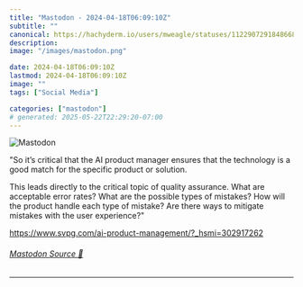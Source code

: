 ```yaml
---
title: "Mastodon - 2024-04-18T06:09:10Z"
subtitle: ""
canonical: https://hachyderm.io/users/mweagle/statuses/112290729184866838
description:
image: "/images/mastodon.png"

date: 2024-04-18T06:09:10Z
lastmod: 2024-04-18T06:09:10Z
image: ""
tags: ["Social Media"]

categories: ["mastodon"]
# generated: 2025-05-22T22:29:20-07:00
---
```

![Mastodon](/images/mastodon.png)

<p>&quot;So it’s critical that the AI product manager ensures that the technology is a good match for the specific product or solution.</p><p>This leads directly to the critical topic of quality assurance.  What are acceptable error rates?  What are the possible types of mistakes?  How will the product handle each type of mistake? Are there ways to mitigate mistakes with the user experience?&quot;</p><p><a href="https://www.svpg.com/ai-product-management/?_hsmi=302917262" target="_blank" rel="nofollow noopener noreferrer" translate="no"><span class="invisible">https://www.</span><span class="ellipsis">svpg.com/ai-product-management</span><span class="invisible">/?_hsmi=302917262</span></a></p>


###### [Mastodon Source 🐘](https://hachyderm.io/@mweagle/112290729184866838)

___
